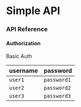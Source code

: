 # Simple API

### API Reference

#### Authorization
Basic Auth

|   username   |  password  |
|  :---------  | :--------- |
| `user1`      | `password1`|
| `user2`      | `password2`|
| `user3`      | `password3`|